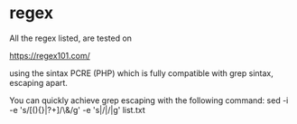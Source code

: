 # regex

All the regex listed, are tested on

https://regex101.com/

using the sintax PCRE (PHP) which is fully compatible with grep sintax, escaping apart.

You can quickly achieve grep escaping with the following command:
sed -i -e 's/[(){}|?+]/\\&/g' -e 's|\/|/|g' list.txt

